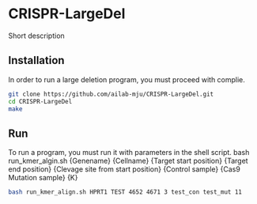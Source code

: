 # CRISPR-LargeDel 
Short description

## Installation
In order to run a large deletion program, you must proceed with complie.

```bash
git clone https://github.com/ailab-mju/CRISPR-LargeDel.git
cd CRISPR-LargeDel
make
```

## Run
To run a program, you must run it with parameters in the shell script.
bash run_kmer_algin.sh {Genename} {Cellname} {Target start position} {Target end position} {Clevage site from start position} {Control sample} {Cas9 Mutation sample} {K}
```bash
bash run_kmer_align.sh HPRT1 TEST 4652 4671 3 test_con test_mut 11
